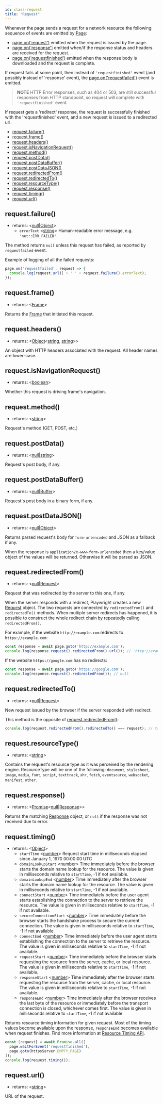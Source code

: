 ```yaml
---
id: class-request
title: "Request"
---
```



Whenever the page sends a request for a network resource the following sequence of events are emitted by [Page]:
* [page.on('request')](./class-page.md#pageonrequest) emitted when the request is issued by the page.
* [page.on('response')](./class-page.md#pageonresponse) emitted when/if the response status and headers are received for the request.
* [page.on('requestfinished')](./class-page.md#pageonrequestfinished) emitted when the response body is downloaded and the request is complete.

If request fails at some point, then instead of `'requestfinished'` event (and possibly instead of 'response' event), the  [page.on('requestfailed')](./class-page.md#pageonrequestfailed) event is emitted.

> **NOTE** HTTP Error responses, such as 404 or 503, are still successful responses from HTTP standpoint, so request will complete with `'requestfinished'` event.

If request gets a 'redirect' response, the request is successfully finished with the 'requestfinished' event, and a new request is  issued to a redirected url.


- [request.failure()](./class-request.md#requestfailure)
- [request.frame()](./class-request.md#requestframe)
- [request.headers()](./class-request.md#requestheaders)
- [request.isNavigationRequest()](./class-request.md#requestisnavigationrequest)
- [request.method()](./class-request.md#requestmethod)
- [request.postData()](./class-request.md#requestpostdata)
- [request.postDataBuffer()](./class-request.md#requestpostdatabuffer)
- [request.postDataJSON()](./class-request.md#requestpostdatajson)
- [request.redirectedFrom()](./class-request.md#requestredirectedfrom)
- [request.redirectedTo()](./class-request.md#requestredirectedto)
- [request.resourceType()](./class-request.md#requestresourcetype)
- [request.response()](./class-request.md#requestresponse)
- [request.timing()](./class-request.md#requesttiming)
- [request.url()](./class-request.md#requesturl)

## request.failure()
- returns: <[null]|[Object]>
  - `errorText` <[string]> Human-readable error message, e.g. `'net::ERR_FAILED'`.

The method returns `null` unless this request has failed, as reported by `requestfailed` event.

Example of logging of all the failed requests:

```js
page.on('requestfailed', request => {
  console.log(request.url() + ' ' + request.failure().errorText);
});
```

## request.frame()
- returns: <[Frame]>

Returns the [Frame] that initiated this request.

## request.headers()
- returns: <[Object]<[string], [string]>>

An object with HTTP headers associated with the request. All header names are lower-case.

## request.isNavigationRequest()
- returns: <[boolean]>

Whether this request is driving frame's navigation.

## request.method()
- returns: <[string]>

Request's method (GET, POST, etc.)

## request.postData()
- returns: <[null]|[string]>

Request's post body, if any.

## request.postDataBuffer()
- returns: <[null]|[Buffer]>

Request's post body in a binary form, if any.

## request.postDataJSON()
- returns: <[null]|[Object]>

Returns parsed request's body for `form-urlencoded` and JSON as a fallback if any.

When the response is `application/x-www-form-urlencoded` then a key/value object of the values will be returned. Otherwise it will be parsed as JSON.

## request.redirectedFrom()
- returns: <[null]|[Request]>

Request that was redirected by the server to this one, if any.

When the server responds with a redirect, Playwright creates a new [Request] object. The two requests are connected by `redirectedFrom()` and `redirectedTo()` methods. When multiple server redirects has happened, it is possible to construct the whole redirect chain by repeatedly calling `redirectedFrom()`.

For example, if the website `http://example.com` redirects to `https://example.com`:

```js
const response = await page.goto('http://example.com');
console.log(response.request().redirectedFrom().url()); // 'http://example.com'
```

If the website `https://google.com` has no redirects:

```js
const response = await page.goto('https://google.com');
console.log(response.request().redirectedFrom()); // null
```

## request.redirectedTo()
- returns: <[null]|[Request]>

New request issued by the browser if the server responded with redirect.

This method is the opposite of [request.redirectedFrom()](./class-request.md#requestredirectedfrom):

```js
console.log(request.redirectedFrom().redirectedTo() === request); // true
```

## request.resourceType()
- returns: <[string]>

Contains the request's resource type as it was perceived by the rendering engine. ResourceType will be one of the following: `document`, `stylesheet`, `image`, `media`, `font`, `script`, `texttrack`, `xhr`, `fetch`, `eventsource`, `websocket`, `manifest`, `other`.

## request.response()
- returns: <[Promise]<[null]|[Response]>>

Returns the matching [Response] object, or `null` if the response was not received due to error.

## request.timing()
- returns: <[Object]>
  - `startTime` <[number]> Request start time in milliseconds elapsed since January 1, 1970 00:00:00 UTC
  - `domainLookupStart` <[number]> Time immediately before the browser starts the domain name lookup for the resource. The value is given in milliseconds relative to `startTime`, -1 if not available.
  - `domainLookupEnd` <[number]> Time immediately after the browser starts the domain name lookup for the resource. The value is given in milliseconds relative to `startTime`, -1 if not available.
  - `connectStart` <[number]> Time immediately before the user agent starts establishing the connection to the server to retrieve the resource. The value is given in milliseconds relative to `startTime`, -1 if not available.
  - `secureConnectionStart` <[number]> Time immediately before the browser starts the handshake process to secure the current connection. The value is given in milliseconds relative to `startTime`, -1 if not available.
  - `connectEnd` <[number]> Time immediately before the user agent starts establishing the connection to the server to retrieve the resource. The value is given in milliseconds relative to `startTime`, -1 if not available.
  - `requestStart` <[number]> Time immediately before the browser starts requesting the resource from the server, cache, or local resource. The value is given in milliseconds relative to `startTime`, -1 if not available.
  - `responseStart` <[number]> Time immediately after the browser starts requesting the resource from the server, cache, or local resource. The value is given in milliseconds relative to `startTime`, -1 if not available.
  - `responseEnd` <[number]> Time immediately after the browser receives the last byte of the resource or immediately before the transport connection is closed, whichever comes first. The value is given in milliseconds relative to `startTime`, -1 if not available.

Returns resource timing information for given request. Most of the timing values become available upon the response, `responseEnd` becomes available when request finishes. Find more information at [Resource Timing API](https://developer.mozilla.org/en-US/docs/Web/API/PerformanceResourceTiming).

```js
const [request] = await Promise.all([
  page.waitForEvent('requestfinished'),
  page.goto(httpsServer.EMPTY_PAGE)
]);
console.log(request.timing());
```

## request.url()
- returns: <[string]>

URL of the request.

[Playwright]: ./class-playwright.md "Playwright"
[Browser]: ./class-browser.md "Browser"
[BrowserContext]: ./class-browsercontext.md "BrowserContext"
[Page]: ./class-page.md "Page"
[Frame]: ./class-frame.md "Frame"
[ElementHandle]: ./class-elementhandle.md "ElementHandle"
[JSHandle]: ./class-jshandle.md "JSHandle"
[ConsoleMessage]: ./class-consolemessage.md "ConsoleMessage"
[Dialog]: ./class-dialog.md "Dialog"
[Download]: ./class-download.md "Download"
[Video]: ./class-video.md "Video"
[FileChooser]: ./class-filechooser.md "FileChooser"
[Keyboard]: ./class-keyboard.md "Keyboard"
[Mouse]: ./class-mouse.md "Mouse"
[Touchscreen]: ./class-touchscreen.md "Touchscreen"
[Request]: ./class-request.md "Request"
[Response]: ./class-response.md "Response"
[Selectors]: ./class-selectors.md "Selectors"
[Route]: ./class-route.md "Route"
[WebSocket]: ./class-websocket.md "WebSocket"
[TimeoutError]: ./class-timeouterror.md "TimeoutError"
[Accessibility]: ./class-accessibility.md "Accessibility"
[Worker]: ./class-worker.md "Worker"
[BrowserServer]: ./class-browserserver.md "BrowserServer"
[BrowserType]: ./class-browsertype.md "BrowserType"
[Logger]: ./class-logger.md "Logger"
[ChromiumBrowser]: ./class-chromiumbrowser.md "ChromiumBrowser"
[ChromiumBrowserContext]: ./class-chromiumbrowsercontext.md "ChromiumBrowserContext"
[ChromiumCoverage]: ./class-chromiumcoverage.md "ChromiumCoverage"
[CDPSession]: ./class-cdpsession.md "CDPSession"
[FirefoxBrowser]: ./class-firefoxbrowser.md "FirefoxBrowser"
[WebKitBrowser]: ./class-webkitbrowser.md "WebKitBrowser"
[Array]: https://developer.mozilla.org/en-US/docs/Web/JavaScript/Reference/Global_Objects/Array "Array"
[Buffer]: https://nodejs.org/api/buffer.html#buffer_class_buffer "Buffer"
[ChildProcess]: https://nodejs.org/api/child_process.html "ChildProcess"
[Element]: https://developer.mozilla.org/en-US/docs/Web/API/element "Element"
[Error]: https://nodejs.org/api/errors.html#errors_class_error "Error"
[Evaluation Argument]: ./core-concepts.md#evaluationargument "Evaluation Argument"
[Map]: https://developer.mozilla.org/en-US/docs/Web/JavaScript/Reference/Global_Objects/Map "Map"
[Object]: https://developer.mozilla.org/en-US/docs/Web/JavaScript/Reference/Global_Objects/Object "Object"
[Promise]: https://developer.mozilla.org/en-US/docs/Web/JavaScript/Reference/Global_Objects/Promise "Promise"
[RegExp]: https://developer.mozilla.org/en-US/docs/Web/JavaScript/Reference/Global_Objects/RegExp "RegExp"
[Serializable]: https://developer.mozilla.org/en-US/docs/Web/JavaScript/Reference/Global_Objects/JSON/stringify#Description "Serializable"
[UIEvent.detail]: https://developer.mozilla.org/en-US/docs/Web/API/UIEvent/detail "UIEvent.detail"
[URL]: https://nodejs.org/api/url.html "URL"
[USKeyboardLayout]: ../src/usKeyboardLayout.ts "USKeyboardLayout"
[UnixTime]: https://en.wikipedia.org/wiki/Unix_time "Unix Time"
[boolean]: https://developer.mozilla.org/en-US/docs/Web/JavaScript/Data_structures#Boolean_type "Boolean"
[function]: https://developer.mozilla.org/en-US/docs/Web/JavaScript/Reference/Global_Objects/Function "Function"
[iterator]: https://developer.mozilla.org/en-US/docs/Web/JavaScript/Reference/Iteration_protocols "Iterator"
[null]: https://developer.mozilla.org/en-US/docs/Web/JavaScript/Reference/Global_Objects/null "null"
[number]: https://developer.mozilla.org/en-US/docs/Web/JavaScript/Data_structures#Number_type "Number"
[origin]: https://developer.mozilla.org/en-US/docs/Glossary/Origin "Origin"
[selector]: https://developer.mozilla.org/en-US/docs/Web/CSS/CSS_Selectors "selector"
[Readable]: https://nodejs.org/api/stream.html#stream_class_stream_readable "Readable"
[string]: https://developer.mozilla.org/en-US/docs/Web/JavaScript/Data_structures#String_type "string"
[xpath]: https://developer.mozilla.org/en-US/docs/Web/XPath "xpath"

